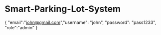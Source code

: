 # Smart-Parking-Lot-System

{ "email":"john@gmail.com","username": "john", "password": "pass1233", "role":"admin" }